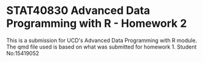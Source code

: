 # STAT40830 Advanced Data Programming with R - Homework 2
This is a submission for UCD's Advanced Data Programming with R module. 
The qmd file used is based on what was submitted for homework 1.
Student No:15419052